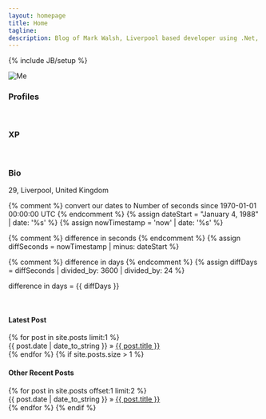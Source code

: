 ```yaml
---
layout: homepage
title: Home
tagline: 
description: Blog of Mark Walsh, Liverpool based developer using .Net, Javascript
---
```

{% include JB/setup %}


<div class="row text-center">
  <img src="{{ BASE_PATH }}/images/me.png" alt="Me" />
  <br>
  <h3>Profiles</h3>
  <a class="devicon-link" href="http://stackoverflow.com/users/1001408/mark-walsh"><span class="devicons devicons-stackoverflow"></span></a>
  <a class="devicon-link" href="https://github.com/markwalsh-liverpool"><span class="devicons devicons-github_badge"></span></a>
  <br>
  <h3>XP</h3>
  <span title=".Net" class="devicons devicons-netmagazine"></span>
  <span title="Visual Studio" class="devicons devicons-visualstudio"></span>
  <span title="AWS" class="devicons devicons-aws"></span>
  <span title="MSSQL" class="devicons devicons-msql_server"></span>
  <span title="Ember" class="devicons devicons-ember"></span>
  <span title="Node" class="devicons devicons-nodejs"></span>
  <span title="Github" class="devicons devicons-github_full"></span>
  <span title="MongoDb" class="devicons devicons-mongodb"></span>
  <span title="Ruby" class="devicons devicons-ruby_rough"></span>
  <span title="Responsive Design" class="devicons devicons-responsive"></span>
  <span title="NPM" class="devicons devicons-npm"></span>
  <span title="Gulp" class="devicons devicons-gulp"></span>
  <span title="Bower" class="devicons devicons-bower"></span>
  <span title="Grunt" class="devicons devicons-grunt"></span>
  <span title="Jekyll" class="devicons devicons-jekyll_small"></span>
  <span title="HTML5" class="devicons devicons-html5"></span>
  <span title="CSS3" class="devicons devicons-css3_full"></span>
  <span title="Bootstrap" class="devicons devicons-bootstrap"></span>
  <span title="Javascript" class="devicons devicons-javascript"></span>
  <span title="JQuery" class="devicons devicons-jquery"></span>
  <span title="AngularJS" class="devicons devicons-angular"></span>
  <span title="Redis" class="devicons devicons-redis"></span>
  <br>
  <h3>Bio</h3>
  <p>29, Liverpool, United Kingdom</p>
{% comment %} convert our dates to Number of seconds 
              since 1970-01-01 00:00:00 UTC {% endcomment %}
{% assign dateStart = "January 4, 1988" | date: '%s' %}
{% assign nowTimestamp = 'now' | date: '%s' %}

{% comment %} difference in seconds {% endcomment %}
{% assign diffSeconds = nowTimestamp | minus: dateStart %}

{% comment %} difference in days {% endcomment %}
{% assign diffDays = diffSeconds | divided_by: 3600 | divided_by: 24 %}

<p>difference in days = {{ diffDays }}</p>
  <br>	
  <ul style="padding: 0 !important;margin: 0 !important;list-style-type: none;">
		<h4>Latest Post</h4>
		{% for post in site.posts limit:1 %}
			<li><span>{{ post.date | date_to_string }}</span> &raquo; <a href="{{ BASE_PATH }}{{ post.url }}">{{ post.title }}</a></li>
		{% endfor %}
    {% if site.posts.size > 1 %}
    <h4>Other Recent Posts</h4>
  		{% for post in site.posts offset:1 limit:2 %}
  			<li><span>{{ post.date | date_to_string }}</span> &raquo; <a href="{{ BASE_PATH }}{{ post.url }}">{{ post.title }}</a></li>
  		{% endfor %}
		{% endif %}
	</ul>
</div>

